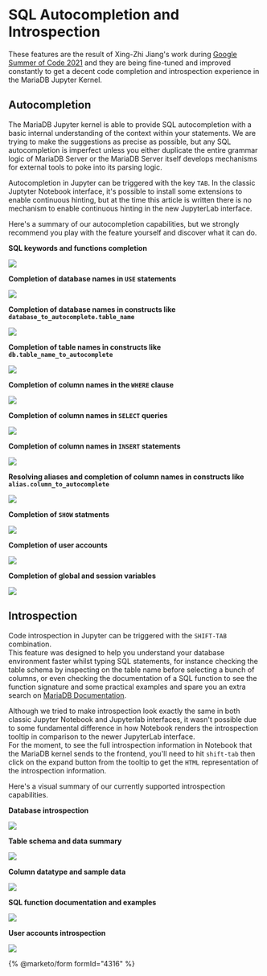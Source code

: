 # SQL Autocompletion and Introspection

These features are the result of Xing-Zhi Jiang's work during [Google Summer of Code 2021](https://summerofcode.withgoogle.com/archive/2021/projects/6374646231859200/) and they are being fine-tuned and improved constantly to get a decent code completion and introspection experience in the MariaDB Jupyter Kernel.

## Autocompletion

The MariaDB Jupyter kernel is able to provide SQL autocompletion with a basic internal understanding of the context within your statements. We are trying to make the suggestions as precise as possible, but any SQL autocompletion is imperfect unless you either duplicate the entire grammar logic of MariaDB Server or the MariaDB Server itself develops mechanisms for external tools to poke into its parsing logic.

Autocompletion in Jupyter can be triggered with the key `TAB`. In the classic Juptyter Notebook interface, it's possible to install some extensions to enable continuous hinting, but at the time this article is written there is no mechanism to enable continuous hinting in the new JupyterLab interface.

Here's a summary of our autocompletion capabilities, but we strongly recommend you play with the feature yourself and discover what it can do.

**SQL keywords and functions completion**

![](../../../.gitbook/assets/keywords.png)

**Completion of database names in `USE` statements**

![](../../../.gitbook/assets/use.png)

**Completion of database names in constructs like `database_to_autocomplete.table_name`**

![](../../../.gitbook/assets/database1.png)

**Completion of table names in constructs like `db.table_name_to_autocomplete`**

![](../../../.gitbook/assets/tables1.png)

**Completion of column names in the `WHERE` clause**

![](../../../.gitbook/assets/where.png)

**Completion of column names in `SELECT` queries**

![](../../../.gitbook/assets/columns.png)

**Completion of column names in `INSERT` statements**

![](../../../.gitbook/assets/insertcol.png)

**Resolving aliases and completion of column names in constructs like `alias.column_to_autocomplete`**

![](../../../.gitbook/assets/alias.png)

**Completion of `SHOW` statments**

![](../../../.gitbook/assets/show.png)

**Completion of user accounts**

![](../../../.gitbook/assets/username.png)

**Completion of global and session variables**

![](../../../.gitbook/assets/vars.png)

## Introspection

Code introspection in Jupyter can be triggered with the `SHIFT-TAB` combination.\
This feature was designed to help you understand your database environment faster whilst typing SQL statements, for instance checking the table schema by inspecting on the table name before selecting a bunch of columns, or even checking the documentation of a SQL function to see the function signature and some practical examples and spare you an extra search on [MariaDB Documentation](broken-reference).

Although we tried to make introspection look exactly the same in both classic Jupyter Notebook and Jupyterlab interfaces, it wasn't possible due to some fundamental difference in how Notebook renders the introspection tooltip in comparison to the newer JupyterLab interface.\
For the moment, to see the full introspection information in Notebook that the MariaDB kernel sends to the frontend, you'll need to hit `shift-tab` then click on the expand button from the tooltip to get the `HTML` representation of the introspection information.

Here's a visual summary of our currently supported introspection capabilities.

**Database introspection**

![](../../../.gitbook/assets/intro1.png)

**Table schema and data summary**

![](../../../.gitbook/assets/intro2.png)

**Column datatype and sample data**

![](../../../.gitbook/assets/intro3.png)

**SQL function documentation and examples**

![](../../../.gitbook/assets/intro4.png)

**User accounts introspection**

![](../../../.gitbook/assets/intro5.png)

{% @marketo/form formId="4316" %}
